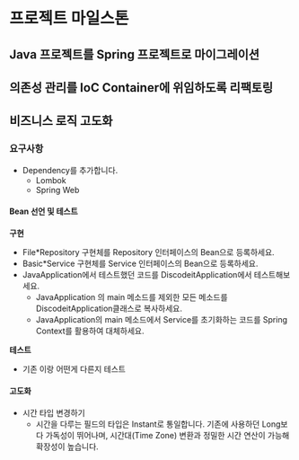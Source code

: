 # 프로젝트 마일스톤

## Java 프로젝트를 Spring 프로젝트로 마이그레이션
## 의존성 관리를 IoC Container에 위임하도록 리팩토링
## 비즈니스 로직 고도화

### 요구사항

- Dependency를 추가합니다.
  - Lombok
  - Spring Web

#### Bean 선언 및 테스트 

**구현**

- File*Repository 구현체를 Repository 인터페이스의 Bean으로 등록하세요.
- Basic*Service 구현체를 Service 인터페이스의 Bean으로 등록하세요.
- JavaApplication에서 테스트했던 코드를 DiscodeitApplication에서 테스트해보세요.
  - JavaApplication 의 main 메소드를 제외한 모든 메소드를 DiscodeitApplication클래스로 복사하세요.
  - JavaApplication의 main 메소드에서 Service를 초기화하는 코드를 Spring Context를 활용하여 대체하세요.

**테스트**

- 기존 이랑 어떤게 다른지 테스트


#### 고도화 

- 시간 타입 변경하기
  - 시간을 다루는 필드의 타입은 Instant로 통일합니다.
  기존에 사용하던 Long보다 가독성이 뛰어나며, 시간대(Time Zone) 변환과 정밀한 시간 연산이 가능해 확장성이 높습니다.


[//]: # (8y8gqa7me-image.png)

[//]: # ()
[//]: # ([ ]  공통: 앞서 정의한 도메인 모델과 동일하게 공통 필드&#40;id, createdAt, updatedAt&#41;를 포함합니다.)

[//]: # ()
[//]: # ([ ]  ReadStatus)

[//]: # ()
[//]: # (사용자가 채널 별 마지막으로 메시지를 읽은 시간을 표현하는 도메인 모델입니다. 사용자별 각 채널에 읽지 않은 메시지를 확인하기 위해 활용합니다.)

[//]: # ([ ]  UserStatus)

[//]: # ()
[//]: # (사용자 별 마지막으로 확인된 접속 시간을 표현하는 도메인 모델입니다. 사용자의 온라인 상태를 확인하기 위해 활용합니다.)

[//]: # ([ ] 마지막 접속 시간을 기준으로 현재 로그인한 유저로 판단할 수 있는 메소드를 정의하세요.)

[//]: # (마지막 접속 시간이 현재 시간으로부터 5분 이내이면 현재 접속 중인 유저로 간주합니다.)

[//]: # ([ ]  BinaryContent)

[//]: # ()
[//]: # (이미지, 파일 등 바이너리 데이터를 표현하는 도메인 모델입니다. 사용자의 프로필 이미지, 메시지에 첨부된 파일을 저장하기 위해 활용합니다.)

[//]: # ([ ] 수정 불가능한 도메인 모델로 간주합니다. 따라서 updatedAt 필드는 정의하지 않습니다.)

[//]: # ([ ] User, Message 도메인 모델과의 의존 관계 방향성을 잘 고려하여 id 참조 필드를 추가하세요.)

[//]: # ([ ]  각 도메인 모델 별 레포지토리 인터페이스를 선언하세요.)

[//]: # ()
[//]: # (레포지토리 구현체&#40;File, JCF&#41;는 아직 구현하지 마세요. 이어지는 서비스 고도화 요구사항에 따라 레포지토리 인터페이스에 메소드가 추가될 수 있어요.)

[//]: # (DTO 활용하기)

